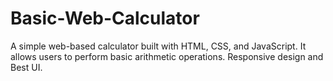 # Basic-Web-Calculator
A simple web-based calculator built with HTML, CSS, and JavaScript. It allows users to perform basic arithmetic operations. Responsive design and Best UI.
